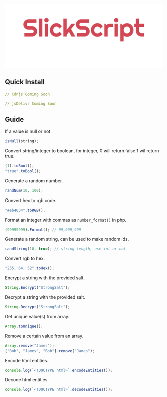 ![./src/imgs/plain.png](./src/imgs/plain.png)

## Quick Install

```yaml
// Cdnjs Coming Soon
```

```yaml
// jsDelivr Coming Soon
```

## Guide

If a value is null or not

```js
isNull(string);
```

Convert string/integer to boolean, for integer, 0 will return false 1 wil return true.

```js
(1).toBool();
"true".toBool();
```

Generate a random number.

```js
randNum(10, 100);
```

Convert hex to rgb code.

```js
"#eb4034".toRGB();
```

Format an integer with commas as `number_format()` in php.

```js
(99999999).Format(); // 99,999,999
```

Generate a random string, can be used to make random ids.

```js
randString(10, true); // string length, use int or not
```

Convert rgb to hex.

```js
"235, 64, 52".toHex();
```

Encrypt a string with the provided salt.

```js
String.Encrypt("StrongSalt");
```

Decrypt a string with the provided salt.

```js
String.Decrypt("StrongSalt");
```

Get unique value(s) from array.

```js
Array.toUnique();
```

Remove a certain value from an array.

```js
Array.remove("James");
["Bob", "James", "Bob"].remove("James");
```

Encode html entities.

```js
console.log(`<!DOCTYPE html>`.encodeEntities());
```

Decode html entities.

```js
console.log(`<!DOCTYPE html>`.decodeEntities());
```
